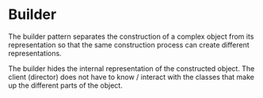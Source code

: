 # Builder

The builder pattern separates the construction of a complex
object from its representation so that the 
same construction process can create different 
representations.

The builder hides the internal representation of the constructed object.
The client (director) does not have to know / interact with the classes that make up the different parts of the object.